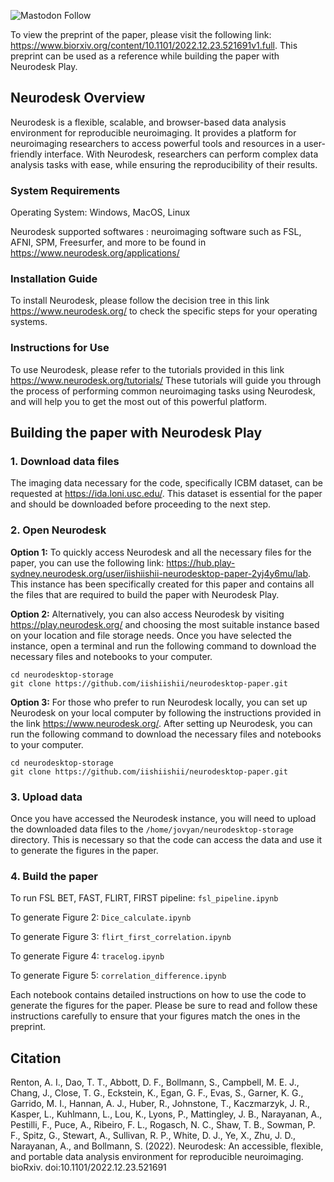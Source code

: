 ![Mastodon Follow](https://img.shields.io/mastodon/follow/109380029489952500?domain=https%3A%2F%2Fmasto.ai&style=social)

To view the preprint of the paper, please visit the following link: https://www.biorxiv.org/content/10.1101/2022.12.23.521691v1.full. This preprint can be used as a reference while building the paper with Neurodesk Play.

## Neurodesk Overview
Neurodesk is a flexible, scalable, and browser-based data analysis environment for reproducible neuroimaging. It provides a platform for neuroimaging researchers to access powerful tools and resources in a user-friendly interface. With Neurodesk, researchers can perform complex data analysis tasks with ease, while ensuring the reproducibility of their results.

### System Requirements
Operating System: Windows, MacOS, Linux 

Neurodesk supported softwares : neuroimaging software such as FSL, AFNI, SPM, Freesurfer, and more to be found in https://www.neurodesk.org/applications/

### Installation Guide
To install Neurodesk, please follow the decision tree in this link https://www.neurodesk.org/ to check the specific steps for your operating systems.

### Instructions for Use
To use Neurodesk, please refer to the tutorials provided in this link https://www.neurodesk.org/tutorials/
These tutorials will guide you through the process of performing common neuroimaging tasks using Neurodesk, and will help you to get the most out of this powerful platform.

## Building the paper with Neurodesk Play

### 1. Download data files

The imaging data necessary for the code, specifically ICBM dataset, can be requested at https://ida.loni.usc.edu/. This dataset is essential for the paper and should be downloaded before proceeding to the next step.

### 2. Open Neurodesk

**Option 1:** 
To quickly access Neurodesk and all the necessary files for the paper, you can use the following link: https://hub.play-sydney.neurodesk.org/user/iishiishii-neurodesktop-paper-2yj4y6mu/lab. This instance has been specifically created for this paper and contains all the files that are required to build the paper with Neurodesk Play.

**Option 2:** 
Alternatively, you can also access Neurodesk by visiting https://play.neurodesk.org/ and choosing the most suitable instance based on your location and file storage needs. Once you have selected the instance, open a terminal and run the following command to download the necessary files and notebooks to your computer.

```
cd neurodesktop-storage
git clone https://github.com/iishiishii/neurodesktop-paper.git
```

**Option 3:** 
For those who prefer to run Neurodesk locally, you can set up Neurodesk on your local computer by following the instructions provided in the link https://www.neurodesk.org/. After setting up Neurodesk, you can run the following command to download the necessary files and notebooks to your computer.

```
cd neurodesktop-storage
git clone https://github.com/iishiishii/neurodesktop-paper.git
```

### 3. Upload data

Once you have accessed the Neurodesk instance, you will need to upload the downloaded data files to the `/home/jovyan/neurodesktop-storage` directory. This is necessary so that the code can access the data and use it to generate the figures in the paper.

### 4. Build the paper

To run FSL BET, FAST, FLIRT, FIRST pipeline: `fsl_pipeline.ipynb`

To generate Figure 2: `Dice_calculate.ipynb`

To generate Figure 3: `flirt_first_correlation.ipynb`

To generate Figure 4: `tracelog.ipynb`

To generate Figure 5: `correlation_difference.ipynb`

Each notebook contains detailed instructions on how to use the code to generate the figures for the paper. Please be sure to read and follow these instructions carefully to ensure that your figures match the ones in the preprint.


## Citation

Renton, A. I., Dao, T. T., Abbott, D. F., Bollmann, S., Campbell, M. E. J., Chang,
J., Close, T. G., Eckstein, K., Egan, G. F., Evas, S., Garner, K. G., Garrido, M. I., Hannan, A. J.,
Huber, R., Johnstone, T., Kaczmarzyk, J. R., Kasper, L., Kuhlmann, L., Lou, K., Lyons, P., Mattingley,
J. B., Narayanan, A., Pestilli, F., Puce, A., Ribeiro, F. L., Rogasch, N. C., Shaw, T. B., Sowman, P. F.,
Spitz, G., Stewart, A., Sullivan, R. P., White, D. J., Ye, X., Zhu, J. D., Narayanan, A., and Bollmann,
S. (2022). Neurodesk: An accessible, flexible, and portable data analysis environment for reproducible
neuroimaging. bioRxiv. doi:10.1101/2022.12.23.521691
